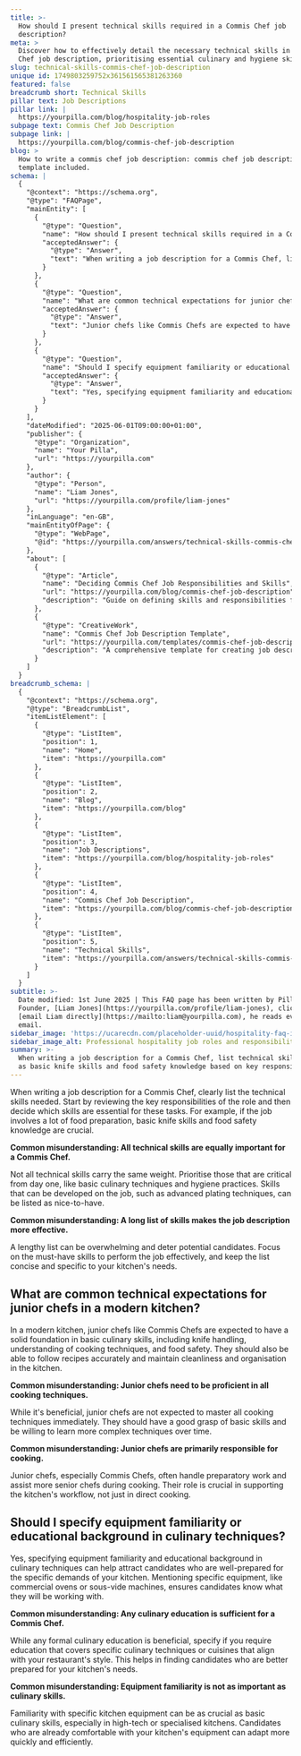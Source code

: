 ```yaml
---
title: >-
  How should I present technical skills required in a Commis Chef job
  description?
meta: >
  Discover how to effectively detail the necessary technical skills in a Commis
  Chef job description, prioritising essential culinary and hygiene skills.
slug: technical-skills-commis-chef-job-description
unique id: 1749803259752x361561565381263360
featured: false
breadcrumb short: Technical Skills
pillar text: Job Descriptions
pillar link: |
  https://yourpilla.com/blog/hospitality-job-roles
subpage text: Commis Chef Job Description
subpage link: |
  https://yourpilla.com/blog/commis-chef-job-description
blog: >
  How to write a commis chef job description: commis chef job description
  template included.
schema: |
  {
    "@context": "https://schema.org",
    "@type": "FAQPage",
    "mainEntity": [
      {
        "@type": "Question",
        "name": "How should I present technical skills required in a Commis Chef job description?",
        "acceptedAnswer": {
          "@type": "Answer",
          "text": "When writing a job description for a Commis Chef, list technical skills such as basic knife skills and food safety knowledge based on key responsibilities. Prioritise essential skills and keep the skills list concise and specific to your kitchen's needs."
        }
      },
      {
        "@type": "Question",
        "name": "What are common technical expectations for junior chefs in a modern kitchen?",
        "acceptedAnswer": {
          "@type": "Answer",
          "text": "Junior chefs like Commis Chefs are expected to have foundational culinary skills, including knife handling, understanding of cooking techniques, and food safety. They should follow recipes accurately and maintain cleanliness and organisation in the kitchen."
        }
      },
      {
        "@type": "Question",
        "name": "Should I specify equipment familiarity or educational background in culinary techniques when hiring a Commis Chef?",
        "acceptedAnswer": {
          "@type": "Answer",
          "text": "Yes, specifying equipment familiarity and educational background in culinary techniques in a Commis Chef job description can attract well-prepared candidates for your kitchen's specific needs. It's beneficial to mention equipment such as commercial ovens or sous-vide machines that candidates will use."
        }
      }
    ],
    "dateModified": "2025-06-01T09:00:00+01:00",
    "publisher": {
      "@type": "Organization",
      "name": "Your Pilla",
      "url": "https://yourpilla.com"
    },
    "author": {
      "@type": "Person",
      "name": "Liam Jones",
      "url": "https://yourpilla.com/profile/liam-jones"
    },
    "inLanguage": "en-GB",
    "mainEntityOfPage": {
      "@type": "WebPage",
      "@id": "https://yourpilla.com/answers/technical-skills-commis-chef-job-description"
    },
    "about": [
      {
        "@type": "Article",
        "name": "Deciding Commis Chef Job Responsibilities and Skills",
        "url": "https://yourpilla.com/blog/commis-chef-job-description",
        "description": "Guide on defining skills and responsibilities for a Commis Chef position."
      },
      {
        "@type": "CreativeWork",
        "name": "Commis Chef Job Description Template",
        "url": "https://yourpilla.com/templates/commis-chef-job-description",
        "description": "A comprehensive template for creating job descriptions for Commis Chef roles in the hospitality industry."
      }
    ]
  }
breadcrumb_schema: |
  {
    "@context": "https://schema.org",
    "@type": "BreadcrumbList",
    "itemListElement": [
      {
        "@type": "ListItem",
        "position": 1,
        "name": "Home",
        "item": "https://yourpilla.com"
      },
      {
        "@type": "ListItem",
        "position": 2,
        "name": "Blog",
        "item": "https://yourpilla.com/blog"
      },
      {
        "@type": "ListItem",
        "position": 3,
        "name": "Job Descriptions",
        "item": "https://yourpilla.com/blog/hospitality-job-roles"
      },
      {
        "@type": "ListItem",
        "position": 4,
        "name": "Commis Chef Job Description",
        "item": "https://yourpilla.com/blog/commis-chef-job-description"
      },
      {
        "@type": "ListItem",
        "position": 5,
        "name": "Technical Skills",
        "item": "https://yourpilla.com/answers/technical-skills-commis-chef-job-description"
      }
    ]
  }
subtitle: >-
  Date modified: 1st June 2025 | This FAQ page has been written by Pilla
  Founder, [Liam Jones](https://yourpilla.com/profile/liam-jones), click to
  [email Liam directly](https://mailto:liam@yourpilla.com), he reads every
  email.
sidebar_image: 'https://ucarecdn.com/placeholder-uuid/hospitality-faq-image.jpg'
sidebar_image_alt: Professional hospitality job roles and responsibilities
summary: >-
  When writing a job description for a Commis Chef, list technical skills such
  as basic knife skills and food safety knowledge based on key responsibilities.
---
```

When writing a job description for a Commis Chef, clearly list the technical skills needed. Start by reviewing the key responsibilities of the role and then decide which skills are essential for these tasks. For example, if the job involves a lot of food preparation, basic knife skills and food safety knowledge are crucial.

**Common misunderstanding: All technical skills are equally important for a Commis Chef.**

Not all technical skills carry the same weight. Prioritise those that are critical from day one, like basic culinary techniques and hygiene practices. Skills that can be developed on the job, such as advanced plating techniques, can be listed as nice-to-have.

**Common misunderstanding: A long list of skills makes the job description more effective.**

A lengthy list can be overwhelming and deter potential candidates. Focus on the must-have skills to perform the job effectively, and keep the list concise and specific to your kitchen's needs.

## What are common technical expectations for junior chefs in a modern kitchen?

In a modern kitchen, junior chefs like Commis Chefs are expected to have a solid foundation in basic culinary skills, including knife handling, understanding of cooking techniques, and food safety. They should also be able to follow recipes accurately and maintain cleanliness and organisation in the kitchen.

**Common misunderstanding: Junior chefs need to be proficient in all cooking techniques.**

While it's beneficial, junior chefs are not expected to master all cooking techniques immediately. They should have a good grasp of basic skills and be willing to learn more complex techniques over time.

**Common misunderstanding: Junior chefs are primarily responsible for cooking.**

Junior chefs, especially Commis Chefs, often handle preparatory work and assist more senior chefs during cooking. Their role is crucial in supporting the kitchen's workflow, not just in direct cooking.

## Should I specify equipment familiarity or educational background in culinary techniques?

Yes, specifying equipment familiarity and educational background in culinary techniques can help attract candidates who are well-prepared for the specific demands of your kitchen. Mentioning specific equipment, like commercial ovens or sous-vide machines, ensures candidates know what they will be working with.

**Common misunderstanding: Any culinary education is sufficient for a Commis Chef.**

While any formal culinary education is beneficial, specify if you require education that covers specific culinary techniques or cuisines that align with your restaurant's style. This helps in finding candidates who are better prepared for your kitchen's needs.

**Common misunderstanding: Equipment familiarity is not as important as culinary skills.**

Familiarity with specific kitchen equipment can be as crucial as basic culinary skills, especially in high-tech or specialised kitchens. Candidates who are already comfortable with your kitchen's equipment can adapt more quickly and efficiently.
